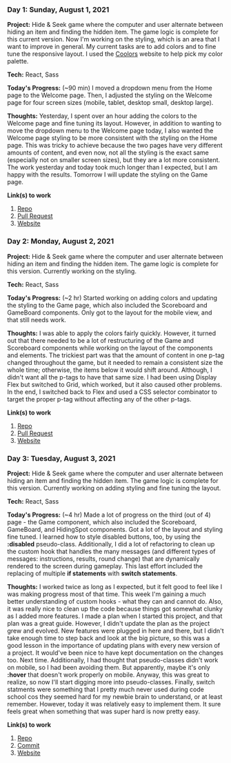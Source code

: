 <!-- # 100 Days Of Code - Log

### Day 0: February 30, 2016 (Example 1)
##### (delete me or comment me out)

**Today's Progress**: Fixed CSS, worked on canvas functionality for the app.

**Thoughts:** I really struggled with CSS, but, overall, I feel like I am slowly getting better at it. Canvas is still new for me, but I managed to figure out some basic functionality.

**Link to work:** [Calculator App](http://www.example.com)

### Day 0: February 30, 2016 (Example 2)
##### (delete me or comment me out)

**Today's Progress**: Fixed CSS, worked on canvas functionality for the app.

**Thoughts**: I really struggled with CSS, but, overall, I feel like I am slowly getting better at it. Canvas is still new for me, but I managed to figure out some basic functionality.

**Link(s) to work**: [Calculator App](http://www.example.com)


### Day 1: June 27, Monday

**Today's Progress**: I've gone through many exercises on FreeCodeCamp.

**Thoughts** I've recently started coding, and it's a great feeling when I finally solve an algorithm challenge after a lot of attempts and hours spent.

**Link(s) to work**
1. [Find the Longest Word in a String](https://www.freecodecamp.com/challenges/find-the-longest-word-in-a-string)
2. [Title Case a Sentence](https://www.freecodecamp.com/challenges/title-case-a-sentence) -->


### Day 1: Sunday, August 1, 2021

**Project:** Hide & Seek game where the computer and user alternate between hiding an item and finding the hidden item. The game logic is complete for this current version. Now I'm working on the styling, which is an area that I want to improve in general. My current tasks are to add colors and to fine tune the responsive layout. I used the [Coolors](https://coolors.co/) website to help pick my color palette.

**Tech:** React, Sass

**Today's Progress:** (~90 min) I moved a dropdown menu from the Home page to the Welcome page. Then, I adjusted the styling on the Welcome page for four screen sizes (mobile, tablet, desktop small, desktop large).

**Thoughts:** Yesterday, I spent over an hour adding the colors to the Welcome page and fine tuning its layout. However, in addition to wanting to move the dropdown menu to the Welcome page today, I also wanted the Welcome page styling to be more consistent with the styling on the Home page. This was tricky to achieve because the two pages have very different amounts of content, and even now, not all the styling is the exact same (especially not on smaller screen sizes), but they are a lot more consistent. The work yesterday and today took much longer than I expected, but I am happy with the results. Tomorrow I will update the styling on the Game page.

**Link(s) to work**
1. [Repo](https://github.com/franco-ortega/hide-and-seek)
2. [Pull Request](https://github.com/franco-ortega/hide-and-seek/commit/6f9262b1c17cd24118c48f606b812ce70141dec7)
3. [Website](https://hide-and-seek-game.netlify.app/)

### Day 2: Monday, August 2, 2021

**Project:** Hide & Seek game where the computer and user alternate between hiding an item and finding the hidden item. The game logic is complete for this version. Currently working on the styling.

**Tech:** React, Sass

**Today's Progress:** (~2 hr) Started working on adding colors and updating the styling to the Game page, which also included the Scoreboard and GameBoard components. Only got to the layout for the mobile view, and that still needs work.

**Thoughts:** I was able to apply the colors fairly quickly. However, it turned out that there needed to be a lot of restructuring of the Game and Scoreboard components while working on the layout of the components and elements. The trickiest part was that the amount of content in one p-tag changed throughout the game, but it needed to remain a consistent size the whole time; otherwise, the items below it would shift around. Although, I didn't want all the p-tags to have that same size. I had been using Display Flex but switched to Grid, which worked, but it also caused other problems. In the end, I switched back to Flex and used a CSS selector combinator to target the proper p-tag without affecting any of the other p-tags.

**Link(s) to work**
1. [Repo](https://github.com/franco-ortega/hide-and-seek)
2. [Pull Request](https://github.com/franco-ortega/hide-and-seek/commit/38b185b77fcab01794b39f55c639229778daf100)
3. [Website](https://hide-and-seek-game.netlify.app/)

### Day 3: Tuesday, August 3, 2021

**Project:** Hide & Seek game where the computer and user alternate between hiding an item and finding the hidden item. The game logic is complete for this version. Currently working on adding styling and fine tuning the layout.

**Tech:** React, Sass

**Today's Progress:** (~4 hr) Made a lot of progress on the third (out of 4) page - the Game component, which also included the Scoreboard, GameBoard, and HidingSpot components. Got a lot of the layout and styling fine tuned. I learned how to style disabled buttons, too, by using the **:disabled** pseudo-class. Additionally, I did a lot of refactoring to clean up the custom hook that handles the many messages (and different types of messages: instructions, results, round change) that are dynamically rendered to the screen during gameplay. This last effort included the replacing of multiple **if statements** with **switch statements**.

**Thoughts:** I worked twice as long as I expected, but it felt good to feel like I was making progress most of that time. This week I'm gaining a much better understanding of custom hooks - what they can and cannot do. Also, it was really nice to clean up the code because things got somewhat clunky as I added more features. I made a plan when I started this project, and that plan was a great guide. However, I didn't update the plan as the project grew and evolved. New features were plugged in here and there, but I didn't take enough time to step back and look at the big picture, so this was a good lesson in the importance of updating plans with every new version of a project. It would've been nice to have kept documentation on the changes too. Next time. Additionally, I had thought that pseudo-classes didn't work on mobile, so I had been avoiding them. But apparently, maybe it's only **:hover** that doesn't work properly on mobile. Anyway, this was great to realize, so now I'll start digging more into pseudo-classes. Finally, switch statments were something that I pretty much never used during code school cos they seemed hard for my newbie brain to understand, or at least remember. However, today it was relatively easy to implement them. It sure feels great when something that was super hard is now pretty easy.

**Link(s) to work**
1. [Repo](https://github.com/franco-ortega/hide-and-seek)
2. [Commit](https://github.com/franco-ortega/hide-and-seek/commit/5325c16bf0b3df3875719ac76016934219417872)
3. [Website](https://hide-and-seek-game.netlify.app/)